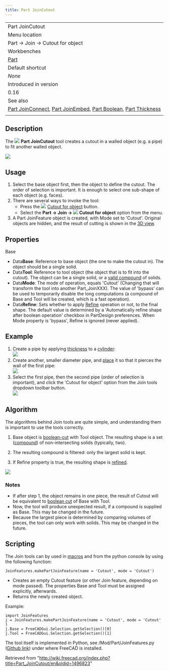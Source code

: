 ```yaml
---
title: Part JoinCutout
---
```


|                                                                                                                                                                                                                |
| -------------------------------------------------------------------------------------------------------------------------------------------------------------------------------------------------------------- |
| Part JoinCutout                                                                                                                                                                                                |
| Menu location                                                                                                                                                                                                  |
| Part → Join → Cutout for object                                                                                                                                                                                |
| Workbenches                                                                                                                                                                                                    |
| [Part](/Part_Workbench "Part Workbench")                                                                                                                                                                       |
| Default shortcut                                                                                                                                                                                               |
| _None_                                                                                                                                                                                                         |
| Introduced in version                                                                                                                                                                                          |
| 0.16                                                                                                                                                                                                           |
| See also                                                                                                                                                                                                       |
| [Part JoinConnect](/Part_JoinConnect "Part JoinConnect"), [Part JoinEmbed](/Part_JoinEmbed "Part JoinEmbed"), [Part Boolean](/Part_Boolean "Part Boolean"), [Part Thickness](/Part_Thickness "Part Thickness") |
|                                                                                                                                                                                                                |

## Description

The ![](/images/Part_JoinCutout.svg) **Part JoinCutout** tool creates a cutout in a walled object (e.g. a pipe) to fit another walled object.

![](/images/JoinFeatures_Cutout.png)

## Usage

1. Select the base object first, then the object to define the cutout. The order of selection is important. It is enough to select one sub-shape of each object (e.g. faces).
2. There are several ways to invoke the tool:
   - Press the ![](/images/Part_JoinCutout.svg) [Cutout for object](/Part_JoinCutout "Part JoinCutout") button.
   - Select the **Part → Join → ![](/images/Part_JoinCutout.svg) Cutout for object** option from the menu.
3. A Part JoinFeature object is created, with Mode set to 'Cutout'. Original objects are hidden, and the result of cutting is shown in the [3D view](/3D_view "3D view").

## Properties

Base

- Data**Base**: Reference to base object (the one to make the cutout in). The object should be a single solid.
- Data**Tool**: Reference to tool object (the object that is to fit into the cutout). The object can be a single solid, or a [valid compound](/Part_Compound "Part Compound") of solids.
- Data**Mode**: The mode of operation, equals 'Cutout' (Changing that will transform the tool into another Part_JoinXXX). The value of 'bypass' can be used to temporarily disable the long computations (a compound of Base and Tool will be created, which is a fast operation).
- Data**Refine**: Sets whether to apply [Refine](/Part_RefineShape "Part RefineShape") operation or not, to the final shape. The default value is determined by a 'Automatically refine shape after boolean operation' checkbox in PartDesign preferences. When Mode property is 'bypass', Refine is ignored (never applied).

## Example

1. Create a pipe by applying [thickness](/Part_Thickness "Part Thickness") to a [cylinder](/Part_Cylinder "Part Cylinder"):  
   ![](/images/JoinFeatures_Example_step1.png)
2. Create another, smaller diameter pipe, and [place](/Placement "Placement") it so that it pierces the wall of the first pipe:  
   ![](/images/JoinFeatures_Example_step2.png)
3. Select the first pipe, then the second pipe (order of selection is important), and click the 'Cutout for object' option from the Join tools dropdown toolbar button.  
   ![](/images/JoinFeatures_Example_step3_Cutout.png)

## Algorithm

The algorithms behind Join tools are quite simple, and understanding them is important to use the tools correctly.

1. Base object is [boolean-cut](/Part_Cut "Part Cut") with Tool object. The resulting shape is a set ([compound](/Part_Compound "Part Compound")) of non-intersecting solids (typically, two).

2. The resulting compound is filtered: only the largest solid is kept.

3. If Refine property is true, the resulting shape is [refined](/Part_RefineShape "Part RefineShape").

![](/images/JoinFeatures-Algo-Cutout.png)

### Notes

- If after step 1, the object remains in one piece, the result of Cutout will be equivalent to [boolean cut](/Part_Cut "Part Cut") of Base with Tool.
- Now, the tool will produce unexpected result, if a compound is supplied as Base. This may be changed in the future.
- Because the largest piece is determined by comparing volumes of pieces, the tool can only work with solids. This may be changed in the future.

## Scripting

The Join tools can by used in [macros](/Macros "Macros") and from the python console by using the following function:

```
JoinFeatures.makePartJoinFeature(name = 'Cutout', mode = 'Cutout')

```

- Creates an empty Cutout feature (or other Join feature, depending on mode passed). The properties Base and Tool must be assigned explicitly, afterwards.
- Returns the newly created object.

Example:

```
import JoinFeatures
j = JoinFeatures.makePartJoinFeature(name = 'Cutout', mode = 'Cutout' )
j.Base = FreeCADGui.Selection.getSelection()[0]
j.Tool = FreeCADGui.Selection.getSelection()[1]

```

The tool itself is implemented in Python, see /Mod/Part/JoinFeatures.py ([Github link](https://github.com/FreeCAD/FreeCAD/blob/master/src/Mod/Part/JoinFeatures.py)) under where FreeCAD is installed.

Retrieved from "<http://wiki.freecad.org/index.php?title=Part_JoinCutout/en&oldid=1496823>"

